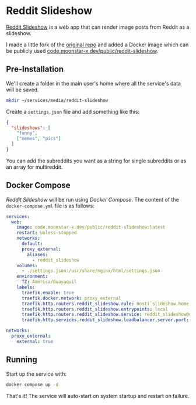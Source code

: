 # Reddit Slideshow

[Reddit Slideshow](https://redditslideshow.com/) is a web app that can render image posts from Reddit as a slideshow.

I made a little fork of the [original repo](https://github.com/ismaelpadilla/reddit-slideshow) and added a Docker image which can be publicly used [code.moonstar-x.dev/public/reddit-slideshow](https://code.moonstar-x.dev/public/-/packages/container/reddit-slideshow/latest).

## Pre-Installation

We'll create a folder in the main user's home where all the service's data will be saved.

```bash
mkdir ~/services/media/reddit-slideshow
```

Create a `settings.json` file and add something like this:

```json
{
  "slideshows": [
    "funny",
    ["memes", "pics"]
  ]
}
```

You can add the subreddits you want as a string for single subreddits or as an array for multireddit.

## Docker Compose

*Reddit Slideshow* will be run using *Docker Compose*. The content of the `docker-compose.yml` file is as follows:

```yaml
services:
  web:
    image: code.moonstar-x.dev/public/reddit-slideshow:latest
    restart: unless-stopped
    networks:
      default:
      proxy_external:
        aliases:
          - reddit_slideshow
    volumes:
      - ./settings.json:/usr/share/nginx/html/settings.json
    environment:
      TZ: America/Guayaquil
    labels:
      traefik.enable: true
      traefik.docker.network: proxy_external
      traefik.http.routers.reddit_slideshow.rule: Host(`slideshow.home.arpa`)
      traefik.http.routers.reddit_slideshow.entrypoints: local
      traefik.http.routers.reddit_slideshow.service: reddit_slideshow@docker
      traefik.http.services.reddit_slideshow.loadbalancer.server.port: 8080

networks:
  proxy_external:
    external: true
```

## Running

Start up the service with:

```bash
docker compose up -d
```

That's it! The service will auto-start on system startup and restart on failure.
